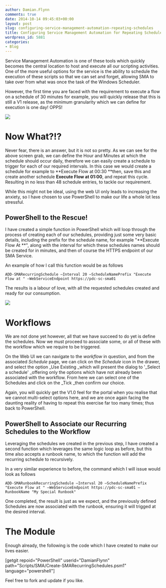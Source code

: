```yaml
---
author: Damian.Flynn
comments: true
date: 2014-10-14 09:45:03+00:00
layout: post
slug: configuring-service-management-automation-repeating-schedules
title: Configuring Service Management Automation for Repeating Schedules
wordpress_id: 5881
categories:
- Blog
---
```


Service Management Automation is one of these tools which quickly becomes the central location to host and execute all our scripting activities. One of the more useful options for the service is the ability to schedule the execution of these scripts so that we can set and forget, allowing SMA to take over from what was once the task of the Windows Scheduler.

However, the first time you are faced with the requirement to execute a flow on a schedule of 30 minutes for example, you will quickly release that this is still a V1 release, as the minimum granularity which we can define for execution is one day! OPPS!

![](http://blogstorage.damianflynn.com/wordpress/2014/10/101414_0944_Configuring1.png)


# Now What?!?


Never fear, there is an answer, but it is not so pretty. As we can see for the above screen grab, we can define the Hour and Minutes at which the schedule should occur daily, therefore we can easily create a schedule to trigger for each of our required intervals. In this case we would create a schedule for example to **Execute Flow at 00:30 **then, save this and create another schedule **Execute Flow at 01:00**, and repeat this cycle. Resulting in no less than 48 schedule entries, to tackle our requirement.

While this might not be ideal, using the web UI only leads to increasing the anxiety, so I have chosen to use PowerShell to make our life a whole lot less stressful.


## PowerShell to the Rescue!


I have created a simple function in PowerShell which will loop through the process of creating each of our schedules, providing just some very basic details, including the prefix for the schedule name, for example "**Execute Flow At **", along with the interval for which these schedules names should be created for in minutes, and then of course the HTTPS endpoint of our SMA Service.

An example of how I call this function would be as follows

    
    ADD-SMARecurringSchedule –Interval 20 –ScheduleNamePrefix "Execute Flow at " –WebServiceEndpoint https://pdc-sc-sma01


The results is a labour of love, with all the requested schedules created and ready for our consumption.

![](http://blogstorage.damianflynn.com/wordpress/2014/10/101414_0944_Configuring2.png)


# Workflows


We are not done yet however, all that we have succeed to do yet is define the schedules. Now we must proceed to associate some, or all of these with the workflow which we require to be triggered.

On the Web UI we can navigate to the _workflow_ in question, and from the associated _Schedule_ page, we can click on the _Schedule_ icon in the drawer, and select the option _Use Existing _which will present the dialog to '_Select a schedule' _offering only the options which have not already been associated with the workflow. From here we can select one of the Schedules and click on the _Tick _then confirm our choice.

Again, you will quickly get the V1.0 feel for the portal when you realise that we cannot multi-select options here, and we are once again facing the daunting reality of having to repeat this exercise far too many times; thus back to PowerShell.


## PowerShell to Associate our Recurring Schedules to the Workflow


Leveraging the schedules we created in the previous step, I have created a second function which leverages the same logic loop as before, but this time also accepts a runbook name, to which the function will add the recurring schedule to recursively.

In a very similar experience to before, the command which I will issue would look as follows

    
    ADD-SMARunbookRecurringSchedule –Interval 20 –ScheduleNamePrefix "Execute Flow at " –WebServiceEndpoint https://pdc-sc-sma01 –RunbookName "My Special Runbook"


One completed, the result is just as we expect, and the previously defined Schedules are now associated with the runbook, ensuring it will trigged at the desired interval.


# The Module


Enough already, the following is the code which I have created to make our lives easier.

[getgit repoid="PowerShell" userid="DamianFlynn" path="Scripts/SMA/Create-SMARecurringSchedules.psm1" language="powershell"]

Feel free to fork and update if you like.
